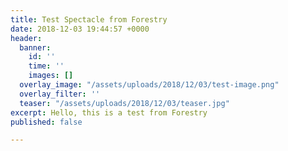```yaml
---
title: Test Spectacle from Forestry
date: 2018-12-03 19:44:57 +0000
header:
  banner:
    id: ''
    time: ''
    images: []
  overlay_image: "/assets/uploads/2018/12/03/test-image.png"
  overlay_filter: ''
  teaser: "/assets/uploads/2018/12/03/teaser.jpg"
excerpt: Hello, this is a test from Forestry
published: false

---
```

